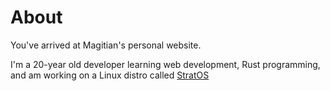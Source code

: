# About
You've arrived at Magitian's personal website.

I'm a 20-year old developer learning web development, Rust programming, and am working on a Linux distro called [StratOS](https://github.com/StratOS-Linux/StratOS-iso)
